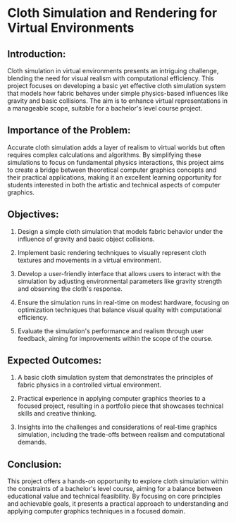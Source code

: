 # Cloth Simulation and Rendering for Virtual Environments

## Introduction:

Cloth simulation in virtual environments presents an intriguing challenge, blending the need for visual realism with computational efficiency. This project focuses on developing a basic yet effective cloth simulation system that models how fabric behaves under simple physics-based influences like gravity and basic collisions. The aim is to enhance virtual representations in a manageable scope, suitable for a bachelor's level course project.

## Importance of the Problem:

Accurate cloth simulation adds a layer of realism to virtual worlds but often requires complex calculations and algorithms. By simplifying these simulations to focus on fundamental physics interactions, this project aims to create a bridge between theoretical computer graphics concepts and their practical applications, making it an excellent learning opportunity for students interested in both the artistic and technical aspects of computer graphics.

## Objectives:

1.  Design a simple cloth simulation that models fabric behavior under the influence of gravity and basic object collisions.

2.  Implement basic rendering techniques to visually represent cloth textures and movements in a virtual environment.

3.  Develop a user-friendly interface that allows users to interact with the simulation by adjusting environmental parameters like gravity strength and observing the cloth's response.

4.  Ensure the simulation runs in real-time on modest hardware, focusing on optimization techniques that balance visual quality with computational efficiency.

5.  Evaluate the simulation's performance and realism through user feedback, aiming for improvements within the scope of the course.

## Expected Outcomes:

1.  A basic cloth simulation system that demonstrates the principles of fabric physics in a controlled virtual environment.

2.  Practical experience in applying computer graphics theories to a focused project, resulting in a portfolio piece that showcases technical skills and creative thinking.

3.  Insights into the challenges and considerations of real-time graphics simulation, including the trade-offs between realism and computational demands.

## Conclusion:

This project offers a hands-on opportunity to explore cloth simulation within the constraints of a bachelor's level course, aiming for a balance between educational value and technical feasibility. By focusing on core principles and achievable goals, it presents a practical approach to understanding and applying computer graphics techniques in a focused domain.
